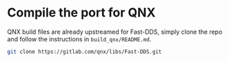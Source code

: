 # Compile the port for QNX

QNX build files are already upstreamed for Fast-DDS, simply clone the repo and follow the instructions in `build_qnx/README.md`.

```bash
git clone https://gitlab.com/qnx/libs/Fast-DDS.git
```
